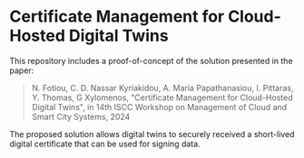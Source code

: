 # Certificate Management for Cloud-Hosted Digital Twins
This repository includes a proof-of-concept of the solution presented in the paper:

> N. Fotiou, C. D. Nassar Kyriakidou, A. Maria Papathanasiou,
I. Pittaras, Y. Thomas, G Xylomenos, "Certificate Management for Cloud-Hosted Digital Twins", 
in 14th ISCC Workshop on Management of Cloud and Smart City Systems,  2024

The proposed solution allows digital twins to securely received a short-lived 
digital certificate that can be used for signing data. 
